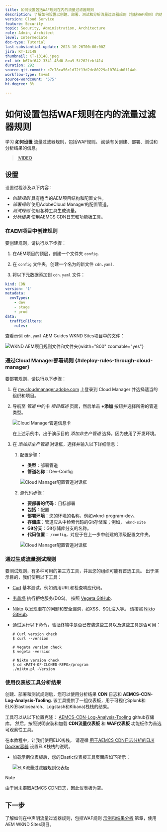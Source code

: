 ```yaml
---
title: 如何设置包括WAF规则在内的流量过滤器规则
description: 了解如何设置以创建、部署、测试和分析流量过滤器规则（包括WAF规则）的结果。
version: Cloud Service
feature: Security
topic: Security, Administration, Architecture
role: Admin, Architect
level: Intermediate
doc-type: Tutorial
last-substantial-update: 2023-10-26T00:00:00Z
jira: KT-13148
thumbnail: KT-13148.jpeg
exl-id: b67bf642-3341-48d0-8ea9-5f262febf414
duration: 292
source-git-commit: c7c78ca56c1d72f13d2dc80229a10704ab0f14ab
workflow-type: tm+mt
source-wordcount: '575'
ht-degree: 3%

---
```


# 如何设置包括WAF规则在内的流量过滤器规则

学习 **如何设置** 流量过滤器规则，包括WAF规则。 阅读有关创建、部署、测试和分析结果的信息。

>[!VIDEO](https://video.tv.adobe.com/v/3425407?quality=12&learn=on)

## 设置

设置过程涉及以下内容：

- _创建规则_ 具有适当的AEM项目结构和配置文件。
- _部署规则_ 使用AdobeCloud Manager的配置管道。
- _测试规则_ 使用各种工具生成流量。
- _分析结果_ 使用AEMCS CDN日志和功能板工具。

### 在AEM项目中创建规则

要创建规则，请执行以下步骤：

1. 在AEM项目的顶层，创建一个文件夹 `config`.

1. 在 `config` 文件夹，创建一个名为的新文件 `cdn.yaml`.

1. 将以下元数据添加到 `cdn.yaml` 文件：

```yaml
kind: CDN
version: '1'
metadata:
  envTypes:
    - dev
    - stage
    - prod
data:
  trafficFilters:
    rules:
```

查看示例 `cdn.yaml` AEM Guides WKND Sites项目中的文件：

![WKND AEM项目规则文件和文件夹](./assets/wknd-rules-file-and-folder.png){width="800" zoomable="yes"}

### 通过Cloud Manager部署规则 {#deploy-rules-through-cloud-manager}

要部署规则，请执行以下步骤：

1. 在 [my.cloudmanager.adobe.com](https://my.cloudmanager.adobe.com/) 上登录到 Cloud Manager 并选择适当的组织和项目。

1. 导航至 _管道_ 中的卡 _项目概述_ 页面，然后单击 **+添加** 按钮并选择所需的管道类型。

   ![Cloud Manager管道信息卡](./assets/cloud-manager-pipelines-card.png)

   在上述示例中，出于演示目的 _添加非生产管道_ 选择，因为使用了开发环境。

1. 在 _添加非生产管道_ 对话框，选择并输入以下详细信息：

   1. 配置步骤：

      - **类型**：部署管道
      - **管道名称**：Dev-Config

      ![Cloud Manager配置管道对话框](./assets/cloud-manager-config-pipeline-step1-dialog.png)

   2. 源代码步骤：

      - **要部署的代码**：目标部署
      - **包括**：配置
      - **部署环境**：您的环境的名称，例如wknd-program-dev。
      - **存储库**：管道应从中检索代码的Git存储库；例如， `wknd-site`
      - **Git分支**：Git存储库分支的名称。
      - **代码位置**： `/config`，对应于在上一步中创建的顶级配置文件夹。

      ![Cloud Manager配置管道对话框](./assets/cloud-manager-config-pipeline-step2-dialog.png)

### 通过生成流量测试规则

要测试规则，有多种可用的第三方工具，并且您的组织可能有首选工具。 出于演示目的，我们使用以下工具：

- [Curl](https://curl.se/) 基本测试，例如调用URL和检查响应代码。

- [韦盖塔](https://github.com/tsenart/vegeta) 执行拒绝服务(DOS)。 按照 [Vegeta GitHub](https://github.com/tsenart/vegeta#install).

- [Nikto](https://github.com/sullo/nikto/wiki) 以发现潜在的问题和安全漏洞，如XSS、SQL注入等。 请按照 [Nikto GitHub](https://github.com/sullo/nikto).

- 通过运行以下命令，验证终端中是否已安装这些工具以及这些工具是否可用：

  ```shell
  # Curl version check
  $ curl --version
  
  # Vegeta version check
  $ vegeta -version
  
  # Nikto version check
  $ cd <PATH-OF-CLONED-REPO>/program
  ./nikto.pl -Version
  ```

### 使用仪表板工具分析结果

创建、部署和测试规则后，您可以使用分析结果 **CDN** 日志和 **AEMCS-CDN-Log-Analysis-Tooling**. 该工具提供了一组仪表板，用于可视化Splunk和ELK(Elasticsearch、Logstash和Kibana)栈栈的结果。

工具可以从以下位置克隆： [AEMCS-CDN-Log-Analysis-Tooling](https://github.com/adobe/AEMCS-CDN-Log-Analysis-Tooling) github存储库。 然后，按照说明安装和加载 **CDN流量仪表板** 和 **WAF仪表板** 功能板作为首选可观察性工具。

在本教程中，让我们使用ELK栈栈。 请遵循 [用于AEMCS CDN日志分析的ELK Docker容器](https://github.com/adobe/AEMCS-CDN-Log-Analysis-Tooling/blob/main/ELK/README.md) 设置ELK栈栈的说明。

- 加载示例仪表板后，您的Elastic仪表板工具页面应如下所示：

  ![ELK流量过滤器规则仪表板](./assets/elk-dashboard.png)

>[!NOTE]
>
>    由于尚未摄取AEMCS CDN日志，因此仪表板为空。


## 下一步

了解如何在中声明流量过滤器规则，包括WAF规则 [示例和结果分析](./examples-and-analysis.md) 第章，使用AEM WKND Sites项目。
